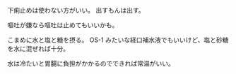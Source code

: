 下痢止めは使わない方がいい。
出すもんは出す。

嘔吐が嫌なら嘔吐は止めてもいいかも。

こまめに水と塩と糖を摂る。
OS-1 みたいな経口補水液でもいいけど、塩と砂糖を水に混ぜれば十分。

水は冷たいと胃腸に負担がかかるのでできれば常温がいい。
